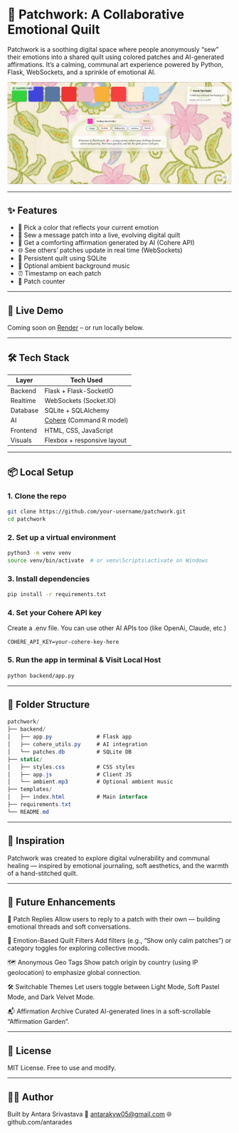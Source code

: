 # 🌸 Patchwork: A Collaborative Emotional Quilt

Patchwork is a soothing digital space where people anonymously “sew” their emotions into a shared quilt using colored patches and AI-generated affirmations. It’s a calming, communal art experience powered by Python, Flask, WebSockets, and a sprinkle of emotional AI.

![Patchwork Preview](patchwork-preview.png)

---

## ✨ Features

- 🎨 Pick a color that reflects your current emotion
- 🧵 Sew a message patch into a live, evolving digital quilt
- 🤖 Get a comforting affirmation generated by AI (Cohere API)
- 🌐 See others’ patches update in real time (WebSockets)
- 🔁 Persistent quilt using SQLite
- 🎵 Optional ambient background music
- ⏰ Timestamp on each patch
- 🔢 Patch counter

---

## 🚀 Live Demo
Coming soon on [Render](https://render.com/) – or run locally below.

---

## 🛠️ Tech Stack

| Layer      | Tech Used                     |
|------------|-------------------------------|
| Backend    | Flask + Flask-SocketIO        |
| Realtime   | WebSockets (Socket.IO)        |
| Database   | SQLite + SQLAlchemy           |
| AI         | [Cohere](https://cohere.com) (Command R model) |
| Frontend   | HTML, CSS, JavaScript         |
| Visuals    | Flexbox + responsive layout   |

---

## 📦 Local Setup

### 1. Clone the repo

```bash
git clone https://github.com/your-username/patchwork.git
cd patchwork
```

### 2. Set up a virtual environment

```bash
python3 -m venv venv
source venv/bin/activate  # or venv\Scripts\activate on Windows
```

### 3. Install dependencies

```bash
pip install -r requirements.txt
```

### 4. Set your Cohere API key

Create a .env file. You can use other AI APIs too (like OpenAi, Claude, etc.) 
```env
COHERE_API_KEY=your-cohere-key-here
```

### 5. Run the app in terminal & Visit Local Host

```bash
python backend/app.py
````

---

## 📂 Folder Structure

```csharp
patchwork/
├── backend/
│   ├── app.py              # Flask app
│   ├── cohere_utils.py     # AI integration
│   └── patches.db          # SQLite DB
├── static/
│   ├── styles.css          # CSS styles
│   ├── app.js              # Client JS
│   └── ambient.mp3         # Optional ambient music
├── templates/
│   ├── index.html          # Main interface
├── requirements.txt
└── README.md
```

---

## 🎨 Inspiration

Patchwork was created to explore digital vulnerability and communal healing — inspired by emotional journaling, soft aesthetics, and the warmth of a hand-stitched quilt.

---

## 🌱 Future Enhancements

🧵 Patch Replies
Allow users to reply to a patch with their own — building emotional threads and soft conversations.

🧭 Emotion-Based Quilt Filters
Add filters (e.g., “Show only calm patches”) or category toggles for exploring collective moods.

🗺️ Anonymous Geo Tags
Show patch origin by country (using IP geolocation) to emphasize global connection.

🛠️ Switchable Themes
Let users toggle between Light Mode, Soft Pastel Mode, and Dark Velvet Mode.

📬 Affirmation Archive
Curated AI-generated lines in a soft-scrollable “Affirmation Garden”.

---

## 📃 License
MIT License. Free to use and modify.

---

## 🙋‍♀️ Author
Built by Antara Srivastava
📧 antarakyw05@gmail.com
🌐 github.com/antarades
